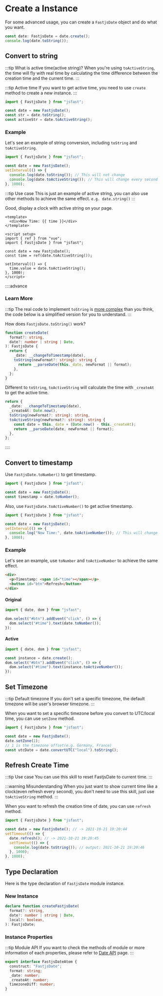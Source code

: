 # Create a Instance

For some advanced usage, you can create a `FastjsDate` object and do what you want.

```typescript
const date: FastjsDate = date.create();
console.log(date.toString());
```

## Convert to string

:::tip What is active time(active string)?
When you're using `toActiveString`, the time will fly with real time by calculating the time difference between the creation time and the current time.
:::

:::tip Active time
If you want to get active time, you need to use `create` method to create a new instance.
:::

```typescript
import { FastjsDate } from "jsfast";

const date = new FastjsDate();
const str = date.toString();
const activeStr = date.toActiveString();
```

### Example

Let's see an example of string conversion, including `toString` and `toActiveString`.

```typescript
import { FastjsDate } from "jsfast";

const date = new FastjsDate();
setInterval(() => {
  console.log(date.toString()); // This will not change
  console.log(date.toActiveString()); // This will change every second
}, 1000);
```

:::tip Use case
This is just an example of active string, you can also use other methods to achieve the same effect. `e.g. date.string()`
:::

Good, display a clock with active string on your page.

```vue
<template>
  <div>Now Time: {{ time }}</div>
</template>

<script setup>
import { ref } from "vue";
import { FastjsDate } from "jsfast";

const date = new FastjsDate();
const time = ref(date.toActiveString());

setInterval(() => {
  time.value = date.toActiveString();
}, 1000);
</script>
```

::::advance

### Learn More

:::tip
The real code to implement `toString` is [more complex](https://github.com/fastjs-team/core/blob/main/src/date/date-methods.ts#L46) than you think, the code below is a simplified version for you to understand.
:::

How does `FastjsDate.toString()` work?

```typescript
function createDate(
  format?: string,
  date?: number | string | Date,
): FastjsDate {
  return {
    _date: __changeToTimestamp(date),
    toString(newFormat?: string): string {
      return __parseDate(this._date, newFormat || format);
    },
  };
}
```

Different to `toString`, `toActiveString` will calculate the time with `_createAt` to get the active time.

```typescript
return {
  _date: __changeToTimestamp(date),
  _createAt: Date.now(),
  toString(newFormat?: string): string,
  toActiveString(newFormat?: string): string {
    const date = this._date + (Date.now() - this._createAt);
    return __parseDate(date, newFormat || format);
  },
};
```

::::

## Convert to timestamp

Use `FastjsDate.toNumber()` to get timestamp.

```typescript
import { FastjsDate } from "jsfast";

const date = new FastjsDate();
const timestamp = date.toNumber();
```

Also, use `FastjsDate.toActiveNumber()` to get active timestamp.

```typescript
import { FastjsDate } from "jsfast";

const date = new FastjsDate();
setInterval(() => {
  console.log("Now Time:", date.toActiveNumber()); // This will change every second
}, 1000);
```

### Example

Let's see an example, use `toNumber` and `toActiveNumber` to achieve the same effect.

```html
<div>
  <p>Timestamp: <span id="time"></span></p>
  <button id="btn">Refresh</button>
</div>
```

#### Original

```typescript
import { date, dom } from "jsfast";

dom.select("#btn").addEvent("click", () => {
  dom.select("#time").text(date.toNumber());
});
```

#### Active

```typescript
import { date, dom } from "jsfast";

const instance = date.create();
dom.select("#btn").addEvent("click", () => {
  dom.select("#time").text(instance.toActiveNumber());
});
```

## Set Timezone

:::tip Default timezone
If you don't set a specific timezone, the default timezone will be user's browser timezone.
:::

When you want to set a specific timezone before you convert to UTC/local time, you can use `setZone` method.

```typescript
import { FastjsDate } from "jsfast";

const date = new FastjsDate();
date.setZone(1);
// 1 is the timezone offset(e.g. Germany, France)
const utcDate = date.convertUTC("local").toString();
```

## Refresh Create Time

:::tip Use case
You can use this skill to reset FastjsDate to current time.
:::

:::warning Misunderstanding
When you just want to show current time like a clock(even refresh every second), you don't need to use this skill, just use `toActiveString` method.
:::

When you want to refresh the creation time of date, you can use `refresh` method.

```typescript
import { FastjsDate } from "jsfast";

const date = new FastjsDate(); // -> 2021-10-21 19:20:44
setTimeout(() => {
  date.refresh(); // -> 2021-10-21 19:20:45
  setTimeout(() => {
    console.log(date.toString()); // output: 2021-10-21 19:20:46
  }, 1000);
}, 1000);
```

## Type Declaration

Here is the type declaration of `FastjsDate` module instance.

### New Instance

```typescript
declare function createFastjsDate(
  format?: string,
  date?: number | string | Date,
  local?: boolean,
): FastjsDate;
```

### Instance Properties

:::tip Module API
If you want to check the methods of module or more information of each properties, please refer to [Date API](./api) page.
:::

```typescript
export interface FastjsDateAtom {
  construct: "FastjsDate";
  format: string;
  _date: number;
  _createAt: number;
  timezoneDiff: number;
}
```
